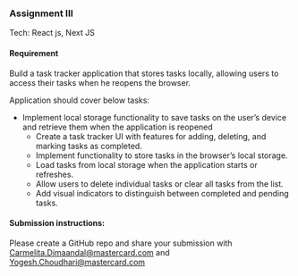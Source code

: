 ### Assignment III
Tech: React js, Next JS
 #### Requirement
Build a task tracker application that stores tasks locally, allowing users to access their tasks when he reopens the browser.

Application should cover below tasks: 
- Implement local storage functionality to save tasks on the user’s device and retrieve them when the application is reopened
    * Create a task tracker UI with features for adding, deleting, and marking tasks as completed.
    * Implement functionality to store tasks in the browser’s local storage.
    * Load tasks from local storage when the application starts or refreshes.
    * Allow users to delete individual tasks or clear all tasks from the list.
    * Add visual indicators to distinguish between completed and pending tasks.

#### Submission instructions:
Please create a GitHub repo and share your submission with
Carmelita.Dimaandal@mastercard.com and Yogesh.Choudhari@mastercard.com